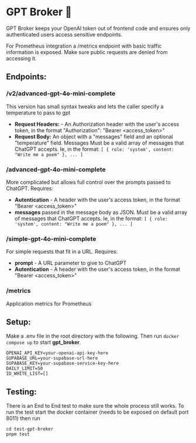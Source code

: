 # GPT Broker 💼

GPT Broker keeps your OpenAI token out of frontend code and ensures only authenticated users access sensitive endpoints.

For Prometheus integration a /metrics endpoint with basic traffic information is exposed. Make sure public requests are denied from accessing it.

## Endpoints:

### /v2/advanced-gpt-4o-mini-complete
This version has small syntax tweaks and lets the caller specify a temperature to pass to gpt
  - **Request Headers:** - An Authorization header with the user's access token, in the format "Authorization": "Bearer <access_token>"
  - **Request Body:** An object with a "messages" field and an optional "temperature" field. Messages Must be a valid array of messages that ChatGPT accepts. Ie, in the format: `[ { role: 'system', content: "Write me a poem" }, ... ]`

### /advanced-gpt-4o-mini-complete
More complicated but allows full control over the prompts passed to ChatGPT. Requires:
  - **Autentication** - A header with the user's access token, in the format "Bearer <access_token>"
  - **messages** passed in the message body as JSON. Must be a valid array of messages that ChatGPT accepts. Ie, in the format: `[ { role: 'system', content: "Write me a poem" }, ... ]`

### /simple-gpt-4o-mini-complete
For simple requests that fit in a URL. Requires:
  - **prompt** - A URL parameter to give to ChatGPT
  - **Autentication** - A header with the user's access token, in the format "Bearer <access_token>"

### /metrics
Application metrics for Prometheus

## Setup:
Make a .env file in the root directory with the following. Then run `docker compose up` to start **gpt_broker**.
```
OPENAI_API_KEY=your-openai-api-key-here
SUPABASE_URL=your-supabase-url-here
SUPABASE_KEY=your-supabase-service-key-here
DAILY_LIMIT=50
ID_WHITE_LIST=[]
```

## Testing:

There is an End to End test to make sure the whole process still works. 
To run the test start the docker container (needs to be exposed on 
default port 8011) then run 
```
cd test-gpt-broker
pnpm test
```
